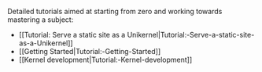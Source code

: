 <!-- GENERATED BY makemainpages.sh.  DO NOT EDIT -->

Detailed tutorials aimed at starting from zero and working towards mastering a subject:

- [[Tutorial: Serve a static site as a Unikernel|Tutorial:-Serve-a-static-site-as-a-Unikernel]]
- [[Getting Started|Tutorial:-Getting-Started]]
- [[Kernel development|Tutorial:-Kernel-development]]
